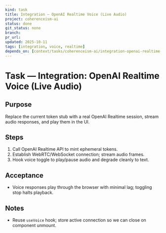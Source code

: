 ```yaml
---
kind: task
title: Integration — OpenAI Realtime Voice (Live Audio)
project: coherenceism-ai
status: done
git_status: none
branch: 
pr_url: 
updated: 2025-10-11
tags: [integration, voice, realtime]
depends_on: [context/tasks/coherenceism-ai/integration-openai-realtime-voice.md]
---
```


# Task — Integration: OpenAI Realtime Voice (Live Audio)

## Purpose
Replace the current token stub with a real OpenAI Realtime session, stream audio responses, and play them in the UI.

## Steps
1) Call OpenAI Realtime API to mint ephemeral tokens.
2) Establish WebRTC/WebSocket connection; stream audio frames.
3) Hook voice toggle to play/pause audio and degrade cleanly to text.

## Acceptance
- Voice responses play through the browser with minimal lag; toggling stop halts playback.

## Notes
- Reuse `useVoice` hook; store active connection so we can close on component unmount.
